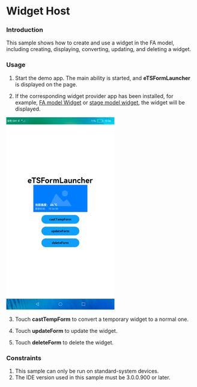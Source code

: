 # Widget Host

### Introduction

This sample shows how to create and use a widget in the FA model, including creating, displaying, converting, updating, and deleting a widget.

### Usage

1. Start the demo app. The main ability is started, and **eTSFormLauncher** is displayed on the page.

2. If the corresponding widget provider app has been installed, for example, [FA model Widget](../FormAbility/README.md) or [stage model widget](../FormExtAbility/README.md), the widget will be displayed.

<img src="screenshots/eTSFormLauncherExample.png" alt="eTSFormLauncherExample" style="zoom:50%;" />

3. Touch **castTempForm** to convert a temporary widget to a normal one.

4. Touch **updateForm** to update the widget.

5. Touch **deleteForm** to delete the widget.

### Constraints

1. This sample can only be run on standard-system devices.
2. The IDE version used in this sample must be 3.0.0.900 or later.
